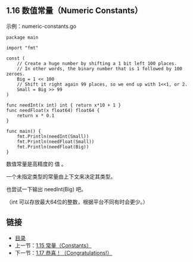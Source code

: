 ## 1.16 数值常量（Numeric Constants）

示例：numeric-constants.go

	package main
	
	import "fmt"
	
	const (
		// Create a huge number by shifting a 1 bit left 100 places.
		// In other words, the binary number that is 1 followed by 100 zeroes.
		Big = 1 << 100
		// Shift it right again 99 places, so we end up with 1<<1, or 2.
		Small = Big >> 99
	)
	
	func needInt(x int) int { return x*10 + 1 }
	func needFloat(x float64) float64 {
		return x * 0.1
	}
	
	func main() {
		fmt.Println(needInt(Small))
		fmt.Println(needFloat(Small))
		fmt.Println(needFloat(Big))
	}
	
数值常量是高精度的 值 。

一个未指定类型的常量由上下文来决定其类型。

也尝试一下输出 needInt(Big) 吧。

（int 可以存放最大64位的整数，根据平台不同有时会更少。）

## 链接	
* [目录](https://github.com/alphaeye/go-zh/blob/master/directory.md)
* 上一节：[1.15 常量（Constants）](https://github.com/alphaeye/go-zh/blob/master/01.15.md)
* 下一节：[1.17 恭喜！（Congratulations!）](https://github.com/alphaeye/go-zh/blob/master/01.17.md)